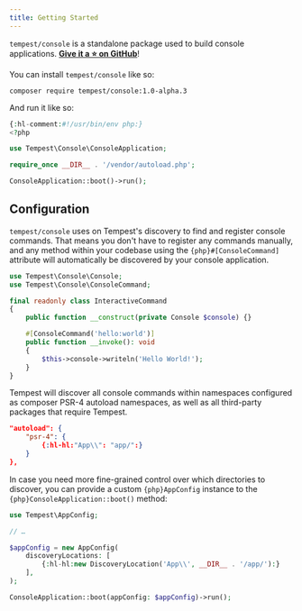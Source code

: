 ```yaml
---
title: Getting Started
---
```


`tempest/console` is a standalone package used to build console applications. [**Give it a ⭐️ on GitHub**](https://github.com/tempestphp/tempest-console)! 

You can install `tempest/console` like so:

```
composer require tempest/console:1.0-alpha.3
```

And run it like so:

```php
{:hl-comment:#!/usr/bin/env php:}
<?php

use Tempest\Console\ConsoleApplication;

require_once __DIR__ . '/vendor/autoload.php';

ConsoleApplication::boot()->run();
```

## Configuration

`tempest/console` uses on Tempest's discovery to find and register console commands. That means you don't have to register any commands manually, and any method within your codebase using the `{php}#[ConsoleCommand]` attribute will automatically be discovered by your console application.

```php
use Tempest\Console\Console;
use Tempest\Console\ConsoleCommand;

final readonly class InteractiveCommand
{
    public function __construct(private Console $console) {}

    #[ConsoleCommand('hello:world')]
    public function __invoke(): void
    {
        $this->console->writeln('Hello World!');
    }
}
```

Tempest will discover all console commands within namespaces configured as composer PSR-4 autoload namespaces, as well as all third-party packages that require Tempest.

```json
"autoload": {
    "psr-4": {
        {:hl-hl:"App\\": "app/":}
    }
},
```

In case you need more fine-grained control over which directories to discover, you can provide a custom `{php}AppConfig` instance to the `{php}ConsoleApplication::boot()` method:

```php
use Tempest\AppConfig;

// …

$appConfig = new AppConfig(
    discoveryLocations: [
        {:hl-hl:new DiscoveryLocation('App\\', __DIR__ . '/app/'):}
    ],
);

ConsoleApplication::boot(appConfig: $appConfig)->run();
```
